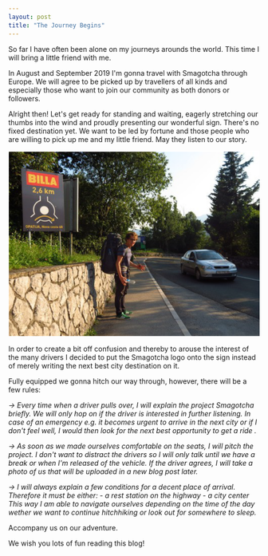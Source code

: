 ```yaml
---
layout: post
title: "The Journey Begins"
---
```


So far I have often been alone on my journeys arounds the world. This time I will bring a little friend with me.

In August and September 2019 I'm gonna travel with Smagotcha through Europe. We will agree to be picked up by travellers of all kinds and especially those who want to join our community as both donors or followers.

Alright then! Let's get ready for standing and waiting, eagerly stretching our thumbs into the wind and proudly presenting our wonderful sign. There's no fixed destination yet. We want to be led by fortune and those people who are willing to pick up me and my little friend. May they listen to our story.

![Testbild](/blog_images/BlogTest.png)

In order to create a bit off confusion and thereby to arouse the interest of the many drivers I decided to put the Smagotcha logo onto the sign instead of merely writing the next best city destination on it.

Fully equipped we gonna hitch our way through, however, there will be a few rules:

*-> Every time when a driver pulls over, I will explain the project Smagotcha briefly. We will only hop on if the driver is interested in further listening. In case of an emergency e.g. it becomes urgent to arrive in the next city or if I don't feel well, I would then look for the next best opportunity to get a ride .*

*-> As soon as we made ourselves comfortable on the seats, I will pitch the project. I don't want to distract the drivers so I will only talk until we have a break or when I'm released of the vehicle. If the driver agrees, I will take a photo of us that will be uploaded in a new blog post later.*

*-> I will always explain a few conditions for a decent place of arrival. Therefore it must be either:*
    *- a rest station on the highway*
    *- a city center*
*This way I am able to navigate ourselves depending on the time of the day wether we want to continue hitchhiking or look out for somewhere to sleep.* 

Accompany us on our adventure.

We wish you lots of fun reading this blog!
